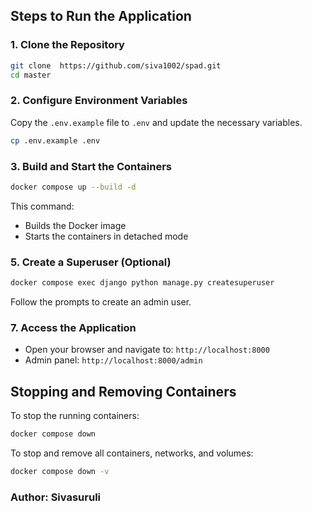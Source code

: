 ## Steps to Run the Application

### 1. Clone the Repository
```sh
git clone  https://github.com/siva1002/spad.git
cd master
```

### 2. Configure Environment Variables
Copy the `.env.example` file to `.env` and update the necessary variables.
```sh
cp .env.example .env
```

### 3. Build and Start the Containers
```sh
docker compose up --build -d
```
This command:
- Builds the Docker image
- Starts the containers in detached mode


### 5. Create a Superuser (Optional)
```sh
docker compose exec django python manage.py createsuperuser
```
Follow the prompts to create an admin user.


### 7. Access the Application
- Open your browser and navigate to: `http://localhost:8000`
- Admin panel: `http://localhost:8000/admin`

## Stopping and Removing Containers
To stop the running containers:
```sh
docker compose down
```
To stop and remove all containers, networks, and volumes:
```sh
docker compose down -v
```

### Author: Sivasuruli

